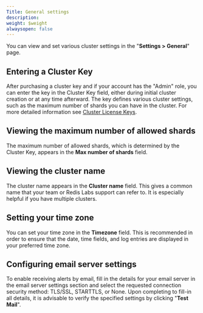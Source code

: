 ```yaml
---
Title: General settings
description: 
weight: $weight
alwaysopen: false
---
```

You can view and set various cluster settings in the "**Settings \>
General**" page.

## Entering a Cluster Key

After purchasing a cluster key and if your account has the "Admin" role,
you can enter the key in the Cluster Key field, either during initial
cluster creation or at any time afterward. The key defines various
cluster settings, such as the maximum number of shards you can have in
the cluster. For more detailed information see [Cluster License
Keys](/rs/cluster-administration/viewing-and-defining-cluster-settings/cluster-license-keys/).

## Viewing the maximum number of allowed shards

The maximum number of allowed shards, which is determined by the Cluster
Key, appears in the **Max number of shards** field.

## Viewing the cluster name

The cluster name appears in the **Cluster name** field. This gives a
common name that your team or Redis Labs support can refer to. It is
especially helpful if you have multiple clusters.

## Setting your time zone

You can set your time zone in the **Timezone** field. This is
recommended in order to ensure that the date, time fields, and log
entries are displayed in your preferred time zone.

## Configuring email server settings

To enable receiving alerts by email, fill in the details for your email
server in the email server settings section and select the requested
connection security method: TLS/SSL, STARTTLS, or None. Upon completing
to fill-in all details, it is advisable to verify the specified settings
by clicking "**Test Mail**".
